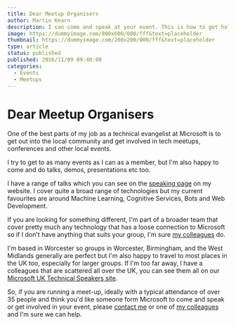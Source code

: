```yaml
---
title: Dear Meetup Organisers
author: Martin Kearn
description: I can come and speak at your event. This is how to get hold of me and what I can talk about
image: https://dummyimage.com/800x600/000/fff&text=placeholder
thumbnail: https://dummyimage.com/200x200/000/fff&text=placeholder
type: article
status: published
published: 2016/11/09 09:40:00
categories: 
  - Events
  - Meetups
---
```


# Dear Meetup Organisers

One of the best parts of my job as a technical evangelist at Microsoft is to get out into the local community and get involved in tech meetups, conferences and other local events.

I try to get to as many events as I can as a member, but I'm also happy to come and do talks, demos, presentations etc too.

I have a range of talks which you can see on the [speaking page](http://martink.me/Speaking) on my website. I cover quite a broad range of technologies but my current favourites are around Machine Learning, Cognitive Services, Bots and Web Development. 

If you are looking for something different, I'm part of a broader team that cover pretty much any technology that has a loose connection to Microsoft so if I don't have anything that suits your group, I'm sure [my colleagues](http://aka.ms/technicalspeakers) do.

I'm based in Worcester so groups in Worcester, Birmingham, and the West Midlands generally are perfect but I'm also happy to travel to most places in the UK too, especially for larger groups. If I'm too far away, I have a colleagues that are scattered all over the UK, you can see them all on our [Microsoft UK Technical Speakers site](http://aka.ms/technicalspeakers).

So, if you are running a meet-up, ideally with a typical attendance of over 35 people and think you'd like someone form Microsoft to come and speak or get involved in your event, please [contact me](http://martink.me/) or one of [my colleagues](http://aka.ms/technicalspeakers) and I'm sure we can help.
